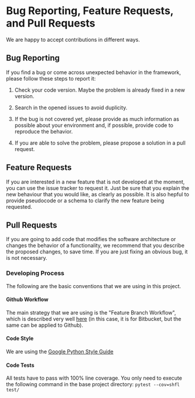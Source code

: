 # Bug Reporting, Feature Requests, and Pull Requests

We are happy to accept contributions in different ways.

## Bug Reporting
If you find a bug or come across unexpected behavior in the framework, please follow these steps to report it:

1. Check your code version. Maybe the problem is already fixed in a new version.

2. Search in the opened issues to avoid duplicity.

3. If the bug is not covered yet, please provide as much information as possible about your environment and, if possible, 
provide code to reproduce the behavior.

4. If you are able to solve the problem, please propose a solution in a pull request.

## Feature Requests

If you are interested in a new feature that is not developed at the moment, you can use the issue tracker to request it. 
Just be sure that you explain the new behaviour that you would like, as clearly as possible. It is also hepful to provide 
pseudocode or a schema to clarify the new feature being requested.

## Pull Requests

If you are going to add code that modifies the software architecture or changes the behavior of a functionality, we 
recommend that you describe the proposed changes, to save time. If you are just fixing an obvious bug, it is not necessary.


### Developing Process

The following are the basic conventions that we are using in this project.

#### Github Workflow

The main strategy that we are using is the "Feature Branch Workflow", which is described very well [here](https://www.atlassian.com/git/tutorials/comparing-workflows/feature-branch-workflow) 
(in this case, it is for Bitbucket, but the same can be applied to Github).

#### Code Style

We are using the [Google Python Style Guide](http://google.github.io/styleguide/pyguide.html)

#### Code Tests

All tests have to pass with 100% line coverage. You only need to execute the following command in the base project directory:
`pytest --cov=shfl test/`
